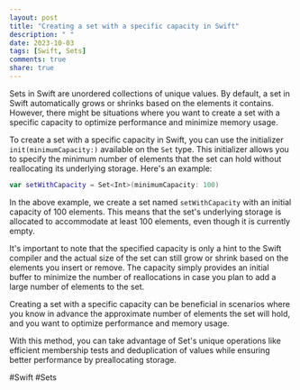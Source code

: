 ```yaml
---
layout: post
title: "Creating a set with a specific capacity in Swift"
description: " "
date: 2023-10-03
tags: [Swift, Sets]
comments: true
share: true
---
```


Sets in Swift are unordered collections of unique values. By default, a set in Swift automatically grows or shrinks based on the elements it contains. However, there might be situations where you want to create a set with a specific capacity to optimize performance and minimize memory usage.

To create a set with a specific capacity in Swift, you can use the initializer `init(minimumCapacity:)` available on the `Set` type. This initializer allows you to specify the minimum number of elements that the set can hold without reallocating its underlying storage. Here's an example:

```swift
var setWithCapacity = Set<Int>(minimumCapacity: 100)
```

In the above example, we create a set named `setWithCapacity` with an initial capacity of 100 elements. This means that the set's underlying storage is allocated to accommodate at least 100 elements, even though it is currently empty.

It's important to note that the specified capacity is only a hint to the Swift compiler and the actual size of the set can still grow or shrink based on the elements you insert or remove. The capacity simply provides an initial buffer to minimize the number of reallocations in case you plan to add a large number of elements to the set.

Creating a set with a specific capacity can be beneficial in scenarios where you know in advance the approximate number of elements the set will hold, and you want to optimize performance and memory usage.

With this method, you can take advantage of Set's unique operations like efficient membership tests and deduplication of values while ensuring better performance by preallocating storage.

#Swift #Sets